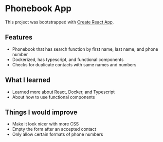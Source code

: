 # Phonebook App

This project was bootstrapped with [Create React App](https://github.com/facebook/create-react-app).

## Features

- Phonebook that has search function by first name, last name, and phone number
- Dockerized, has typescript, and functional components
- Checks for duplicate contacts with same names and numbers

## What I learned

- Learned more about React, Docker, and Typescript
- About how to use functional components 

## Things I would improve

- Make it look nicer with more CSS
- Empty the form after an accepted contact
- Only allow certain formats of phone numbers
